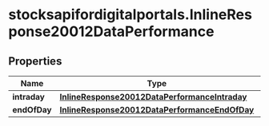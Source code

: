 # stocksapifordigitalportals.InlineResponse20012DataPerformance

## Properties

Name | Type | Description | Notes
------------ | ------------- | ------------- | -------------
**intraday** | [**InlineResponse20012DataPerformanceIntraday**](InlineResponse20012DataPerformanceIntraday.md) |  | [optional] 
**endOfDay** | [**InlineResponse20012DataPerformanceEndOfDay**](InlineResponse20012DataPerformanceEndOfDay.md) |  | [optional] 


